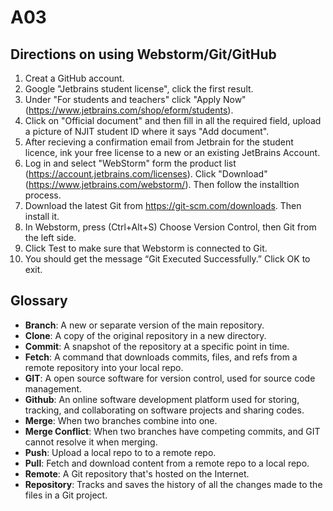 # A03 #

## Directions on using Webstorm/Git/GitHub ##
1. Creat a GitHub account. 
2. Google "Jetbrains student license", click the first result. 
3. Under "For students and teachers" click "Apply Now" (https://www.jetbrains.com/shop/eform/students).
4. Click on "Official document" and then fill in all the required field, upload a picture of NJIT student ID where it says "Add document".
5. After recieving a confirmation email from Jetbrain for the student licence, ink your free license to a new or an existing JetBrains Account.
6. Log in and select "WebStorm" form the product list (https://account.jetbrains.com/licenses). Click "Download" (https://www.jetbrains.com/webstorm/). Then follow the installtion process. 
7. Download the latest Git from https://git-scm.com/downloads. Then install it.
8. In Webstorm, press (Ctrl+Alt+S) Choose Version Control, then Git from the left side.
9. Click Test to make sure that Webstorm is connected to Git.
10. You should get the message “Git Executed Successfully.” Click OK to exit. 

## Glossary ##
* **Branch**: A new or separate version of the main repository.
* **Clone**: A copy of the original repository in a new directory.
* **Commit**: A snapshot of the repository at a specific point in time.
* **Fetch**: A command that downloads commits, files, and refs from a remote repository into your local repo.
* **GIT**: A open source software for version control, used for source code management. 
* **Github**: An online software development platform used for storing, tracking, and collaborating on software projects and sharing codes.
* **Merge**: When two branches combine into one.
* **Merge Conflict**: When two branches have competing commits, and GIT cannot resolve it when merging. 
* **Push**: Upload a local repo to to a remote repo.
* **Pull**: Fetch and download content from a remote repo to a local repo.
* **Remote**: A Git repository that's hosted on the Internet.
* **Repository**: Tracks and saves the history of all the changes made to the files in a Git project.
